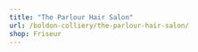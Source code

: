 ```yaml
---
title: "The Parlour Hair Salon"
url: /boldon-colliery/the-parlour-hair-salon/
shop: Friseur
---
```

